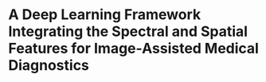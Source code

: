 # A Deep Learning Framework Integrating the Spectral and Spatial Features for Image-Assisted Medical Diagnostics
